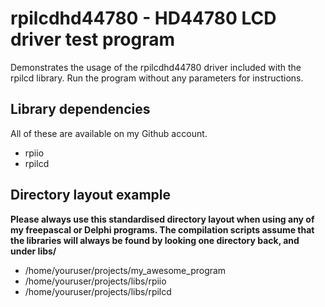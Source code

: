 # rpilcdhd44780 - HD44780 LCD driver test program

Demonstrates the usage of the rpilcdhd44780 driver included with the rpilcd library. Run the program without any parameters for instructions.

## Library dependencies

All of these are available on my Github account.

* rpiio
* rpilcd

## Directory layout example

**Please always use this standardised directory layout when using any of my freepascal or Delphi programs. The compilation scripts assume that the libraries will always be found by looking one directory back, and under libs/<name>**

* /home/youruser/projects/my_awesome_program
* /home/youruser/projects/libs/rpiio
* /home/youruser/projects/libs/rpilcd

